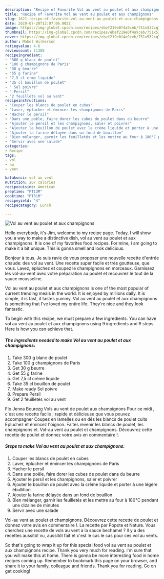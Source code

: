 ```yaml
---
description: "Recipe of Favorite Vol au vent au poulet et aux champignons"
title: "Recipe of Favorite Vol au vent au poulet et aux champignons"
slug: 1621-recipe-of-favorite-vol-au-vent-au-poulet-et-aux-champignons
date: 2020-07-20T12:07:06.002Z
image: https://img-global.cpcdn.com/recipes/ebef219e0f4a9ceb/751x532cq70/vol-au-vent-au-poulet-et-aux-champignons-photo-principale-de-la-recette.jpg
thumbnail: https://img-global.cpcdn.com/recipes/ebef219e0f4a9ceb/751x532cq70/vol-au-vent-au-poulet-et-aux-champignons-photo-principale-de-la-recette.jpg
cover: https://img-global.cpcdn.com/recipes/ebef219e0f4a9ceb/751x532cq70/vol-au-vent-au-poulet-et-aux-champignons-photo-principale-de-la-recette.jpg
author: Mabel Wilkerson
ratingvalue: 4.6
reviewcount: 11389
recipeingredient:
- "300 g blanc de poulet"
- "100 g champignons de Paris"
- "30 g beurre"
- "55 g farine"
- "7,5 cl crme liquide"
- "35 cl bouillon de poulet"
- " Sel poivre"
- " Persil"
- "2 feuillets vol au vent"
recipeinstructions:
- "Couper les blancs de poulet en cubes"
- "Laver, éplucher et émincer les champignons de Paris"
- "Hacher le persil"
- "Dans une poêle, faire dorer les cubes de poulet dans du beurre"
- "Ajouter le persil et les champignons, saler et poivrer"
- "Ajouter le bouillon de poulet avec la crème liquide et porter à une légère ébullition"
- "Ajouter la farine délayée dans un fond de bouillon"
- "Bien mélanger, garnir les feuilletés et les mettre au four à 180°C pendant une dizaine de minutes"
- "Servir avec une salade"
categories:
- Recipe
tags:
- vol
- au
- vent

katakunci: vol au vent 
nutrition: 207 calories
recipecuisine: American
preptime: "PT13M"
cooktime: "PT31M"
recipeyield: "4"
recipecategory: Lunch

---
```



![Vol au vent au poulet et aux champignons](https://img-global.cpcdn.com/recipes/ebef219e0f4a9ceb/751x532cq70/vol-au-vent-au-poulet-et-aux-champignons-photo-principale-de-la-recette.jpg)

Hello everybody, it's Jim, welcome to my recipe page. Today, I will show you a way to make a distinctive dish, vol au vent au poulet et aux champignons. It is one of my favorites food recipes. For mine, I am going to make it a bit unique. This is gonna smell and look delicious.

Bonjour à tous, Je suis ravie de vous proposer une nouvelle recette d&#39;entrée chaude: des vol au vent. Une recette super facile et très goutteuse, que vous. Lavez, épluchez et coupez le champignons en morceaux. Garnissez les vol-au-vent avec votre préparation au poulet et recouvrez le tout de la sauce mousseline.

Vol au vent au poulet et aux champignons is one of the most popular of current trending meals in the world. It is enjoyed by millions daily. It is simple, it is fast, it tastes yummy. Vol au vent au poulet et aux champignons is something that I've loved my entire life. They're nice and they look fantastic.


To begin with this recipe, we must prepare a few ingredients. You can have vol au vent au poulet et aux champignons using 9 ingredients and 9 steps. Here is how you can achieve that.

<!--inarticleads1-->

##### The ingredients needed to make Vol au vent au poulet et aux champignons:

1. Take 300 g blanc de poulet
1. Take 100 g champignons de Paris
1. Get 30 g beurre
1. Get 55 g farine
1. Get 7,5 cl crème liquide
1. Take 35 cl bouillon de poulet
1. Make ready  Sel poivre
1. Prepare  Persil
1. Get 2 feuilletés vol au vent


Flo Jenna Bourezg Vols au vent de poulet aux champignons Pour ce midi , c&#39;est une recette facile ; rapide et délicieuse que vous pouvez accompagner Coupez en lamelles ou en dés les blancs de poulet cuits Epluchez et émincez l&#39;oignon. Faites revenir les blancs de poulet, les champignons et. Vol-au vent au poulet et champignons. Découvrez cette recette de poulet et donnez votre avis en commentaire !. 

<!--inarticleads2-->

##### Steps to make Vol au vent au poulet et aux champignons:

1. Couper les blancs de poulet en cubes
1. Laver, éplucher et émincer les champignons de Paris
1. Hacher le persil
1. Dans une poêle, faire dorer les cubes de poulet dans du beurre
1. Ajouter le persil et les champignons, saler et poivrer
1. Ajouter le bouillon de poulet avec la crème liquide et porter à une légère ébullition
1. Ajouter la farine délayée dans un fond de bouillon
1. Bien mélanger, garnir les feuilletés et les mettre au four à 180°C pendant une dizaine de minutes
1. Servir avec une salade


Vol-au vent au poulet et champignons. Découvrez cette recette de poulet et donnez votre avis en commentaire !. La recette par Popote et Nature. Vous cherchez une recette de vols au vent a la sauce bechamel ? Il y a des recettes aussitôt vu, aussitôt fait et c&#39;est le cas le cas pour ces vol au vents. 

So that's going to wrap it up for this special food vol au vent au poulet et aux champignons recipe. Thank you very much for reading. I'm sure that you will make this at home. There is gonna be more interesting food in home recipes coming up. Remember to bookmark this page on your browser, and share it to your family, colleague and friends. Thank you for reading. Go on get cooking!
